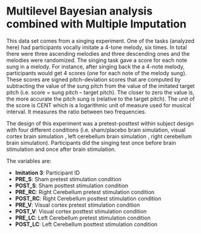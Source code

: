 # Multilevel Bayesian analysis combined with Multiple Imputation

This data set comes from a singing experiment. One of the tasks (analyzed here) had participants vocally imitate a 4-tone melody, six times. In total there were three ascending melodies and three descending ones and the melodies were
randomized. The singing task gave a score for each note sung in a melody. For instance, after singing back the a 4-note melody, participants would get 4 scores (one for each note of the melody sung). These scores are signed pitch-deviation scores that are computed by subtracting the value of the sung pitch from the value of the imitated target pitch 
(i.e. score = sung pitch – target pitch). The closer to zero the value is, the more accurate the pitch sung is (relative to the target pitch). The unit of the score is CENT which is a logarithmic unit of measure used for musical interval. It measures the ratio between two frequencies.

The design of this experiment was a pretest-posttest within subject design with four different conditions (i.e. sham/placebo brain simulation, visual cortex brain simulation , left cerebellum brain simulation , right cerebellum brain simulation). Participants did the singing test once before brain stimulation and once after brain stimulation.

The variables are:

* **Imitation 3**: Participant ID
* **PRE_S**: Sham pretest stimulation condition
* **POST_S**: Sham posttest stimulation condition
* **PRE_RC**: Right Cerebellum pretest stimulation condition
* **POST_RC**: Right Cerebellum posttest stimulation condition
* **PRE_V**: Visual cortex pretest stimulation condition
* **POST_V**: Visual cortex posttest stimulation condition
* **PRE_LC**: Left Cerebellum pretest stimulation condition
* **POST_LC**: Left Cerebellum posttest stimulation condition

